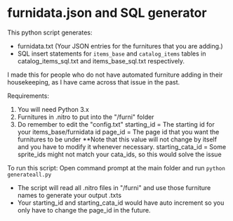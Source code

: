 # furnidata.json and SQL generator

This python script generates:
  - furnidata.txt (Your JSON entries for the furnitures that you are adding.)
  - SQL insert statements for `items_base` and `catalog_items` tables in catalog_items_sql.txt and items_base_sql.txt respectively.

I made this for people who do not have automated furniture adding in their housekeeping, as I have came across that issue in the past.

Requirements:
1. You will need Python 3.x
2. Furnitures in .nitro to put into the "/furni" folder
3. Do remember to edit the "config.txt"
   starting_id = The starting id for your items_base/furnidata id
   page_id = The page id that you want the furnitures to be under **Note that this value will not change by itself and you have to modify it whenever necessary.
   starting_cata_id = Some sprite_ids might not match your cata_ids, so this would solve the issue

To run this script:
Open command prompt at the main folder and run ```python generateall.py```
  - The script will read all .nitro files in "/furni" and use those furniture names to generate your output .txts
  - Your starting_id and starting_cata_id would have auto increment so you only have to change the page_id in the future.
  

